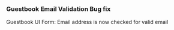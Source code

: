 
### Guestbook Email Validation Bug fix

Guestbook UI Form: Email address is now checked for valid email
